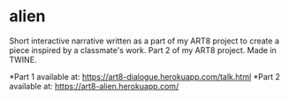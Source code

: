 # alien
Short interactive narrative written as a part of my ART8 project to create a piece inspired by a classmate's work.
Part 2 of my ART8 project. Made in TWINE.

*Part 1 available at: https://art8-dialogue.herokuapp.com/talk.html
*Part 2 available at: https://art8-alien.herokuapp.com/
